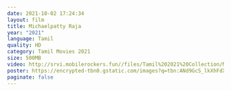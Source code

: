```yaml
---
date: 2021-10-02 17:24:34
layout: film
title: Michaelpatty Raja
year: "2021"
language: Tamil
quality: HD
category: Tamil Movies 2021
size: 500MB
video: http://srvi.mobilerockers.fun//files/Tamil%202021%20Collection/Michaelpatty%20Raja%20(2021)/Michaelpatty%20Raja%20(2021)%20Full%20Movies/Michaelpatty%20Raja%20(2021)%20DVDScr/Michaelpatty%20Raja%20(2021)%20DVDScr%20Single%20Part.mp4
poster: https://encrypted-tbn0.gstatic.com/images?q=tbn:ANd9GcS_lkXhFdX5-RionIbJyhYmHKlcwB5XBK3pPw&usqp=CAU
paginate: false
---
```

